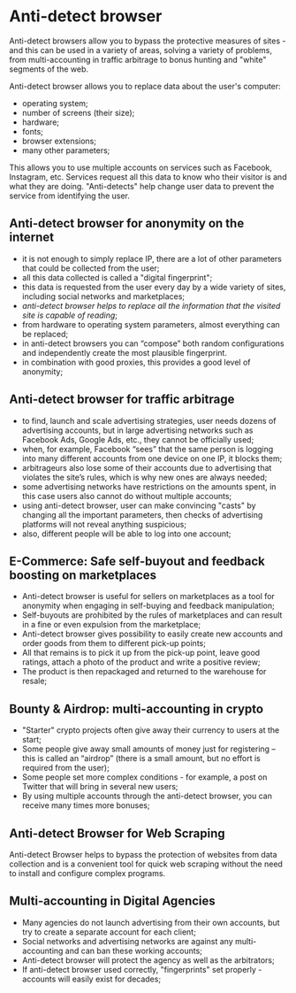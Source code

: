# Anti-detect browser

Anti-detect browsers allow you to bypass the protective measures of sites - and this can be used in a variety of areas, solving a variety of problems, from multi-accounting 
in traffic arbitrage to bonus hunting and "white" segments of the web.

Anti-detect browser allows you to replace data about the user's computer:

- operating system;
- number of screens (their size);
- hardware;
- fonts;
- browser extensions;
- many other parameters;

This allows you to use multiple accounts on services such as Facebook, Instagram, etc. Services request all this data to know who their visitor is and what they are doing.
"Anti-detects" help change user data to prevent the service from identifying the user.

## Anti-detect browser for anonymity on the internet

- it is not enough to simply replace IP, there are a lot of other parameters that could be collected from the user;
- all this data collected is called a "digital fingerprint";
- this data is requested from the user every day by a wide variety of sites, including social networks and marketplaces;
- *anti-detect browser helps to replace all the information that the visited site is capable of reading*;
- from hardware to operating system parameters, almost everything can be replaced;
- in anti-detect browsers you can “compose” both random configurations and independently create the most plausible fingerprint.
- in combination with good proxies, this provides a good level of anonymity;

## Anti-detect browser for traffic arbitrage

- to find, launch and scale advertising strategies, user needs dozens of advertising accounts, but in large advertising networks such as Facebook Ads, Google Ads, etc., they cannot be officially used;
- when, for example, Facebook “sees” that the same person is logging into many different accounts from one device on one IP, it blocks them;
- arbitrageurs also lose some of their accounts due to advertising that violates the site’s rules, which is why new ones are always needed;
- some advertising networks have restrictions on the amounts spent, in this case users also cannot do without multiple accounts;
- using anti-detect browser, user can make convincing "casts" by changing all the important parameters, then checks of advertising platforms will not reveal anything suspicious;
- also, different people will be able to log into one account;

## E-Commerce: Safe self-buyout and feedback boosting on marketplaces

- Anti-detect browser is useful for sellers on marketplaces as a tool for anonymity when engaging in self-buying and feedback manipulation;
- Self-buyouts are prohibited by the rules of marketplaces and can result in a fine or even expulsion from the marketplace;
- Anti-detect browser gives possibility to easily create new accounts and order goods from them to different pick-up points;
- All that remains is to pick it up from the pick-up point, leave good ratings, attach a photo of the product and write a positive review;
- The product is then repackaged and returned to the warehouse for resale;

## Bounty & Airdrop: multi-accounting in crypto

- "Starter" crypto projects often give away their currency to users at the start;
- Some people give away small amounts of money just for registering – this is called an “airdrop” (there is a small amount, but no effort is required from the user);
- Some people set more complex conditions - for example, a post on Twitter that will bring in several new users;
- By using multiple accounts through the anti-detect browser, you can receive many times more bonuses;

## Anti-detect Browser for Web Scraping

Anti-detect Browser helps to bypass the protection of websites from data collection and is a convenient tool for quick web scraping without the need to install and configure 
complex programs.

## Multi-accounting in Digital Agencies

- Many agencies do not launch advertising from their own accounts, but try to create a separate account for each client;
- Social networks and advertising networks are against any multi-accounting and can ban these working accounts;
- Anti-detect browser will protect the agency as well as the arbitrators;
- If anti-detect browser used correctly, "fingerprints" set properly - accounts will easily exist for decades;
